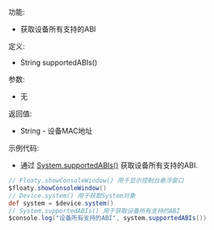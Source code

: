 功能:

+ 获取设备所有支持的ABI

定义:

+ String supportedABIs()

参数:

+ 无

返回值:

+ String - 设备MAC地址

示例代码:

+ 通过 [System.supportedABIs()](/API/Device/System/README.md?id=supportedABIs) 获取设备所有支持的ABI.

```groovy
// Floaty.showConsoleWindow() 用于显示控制台悬浮窗口
$floaty.showConsoleWindow()
// Device.system() 用于获取System对象
def system = $device.system()
// System.supportedABIs() 用于获取设备所有支持的ABI
$console.log("设备所有支持的ABI", system.supportedABIs())
```